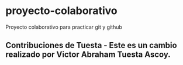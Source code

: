 # proyecto-colaborativo
Proyecto colaborativo para practicar git y github

## Contribuciones de Tuesta - Este es un cambio realizado por Victor Abraham Tuesta Ascoy.
